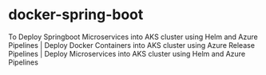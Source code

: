 # docker-spring-boot
To Deploy Springboot Microservices into AKS cluster using Helm and Azure Pipelines | Deploy Docker Containers into AKS cluster using Azure Release Pipelines | Deploy Microservices into AKS cluster using Helm and Azure Pipelines
